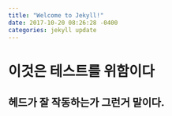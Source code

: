 ```yaml
---
title: "Welcome to Jekyll!"
date: 2017-10-20 08:26:28 -0400
categories: jekyll update
---
```


# 이것은 테스트를 위함이다
## 헤드가 잘 작동하는가 그런거 말이다.
